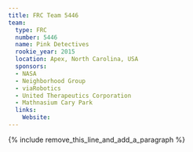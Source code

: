 ```yaml
---
title: FRC Team 5446
team:
  type: FRC
  number: 5446
  name: Pink Detectives
  rookie_year: 2015
  location: Apex, North Carolina, USA
  sponsors:
  - NASA
  - Neighborhood Group
  - viaRobotics
  - United Therapeutics Corporation
  - Mathnasium Cary Park
  links:
    Website:
---
```


{% include remove_this_line_and_add_a_paragraph %}